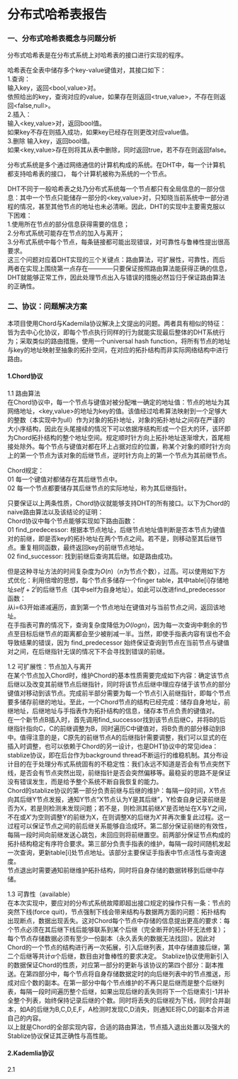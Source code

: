 # 分布式哈希表报告
### 一、分布式哈希表概念与问题分析
分布式哈希表是在分布式系统上对哈希表的接口进行实现的程序。

哈希表在全表中储存多个key-value键值对，其接口如下：  
1.查询：  
输入key，返回<bool,value>对。  
依照给出的key，查询对应的value，如果存在则返回<true,value>，不存在则返回<false,null>。  
2.插入：  
输入<key,value>对，返回bool值。  
如果key不存在则插入成功，如果key已经存在则更改对应value值。   
3.删除
输入key，返回bool值。  
如果<key,value>存在则将其从表中删除，同时返回true，若不存在则返回false。  

分布式系统是多个通过网络通信的计算机构成的系统。在DHT中，每一个计算机都支持哈希表的接口，
每个计算机被称为系统的一个节点。

DHT不同于一般哈希表之处乃分布式系统每一个节点都只有全局信息的一部分信息：其中一个节点只能储存一部分的<key,value>对，只知晓当前系统中一部分进程的情况，甚至其他节点的地址也未必清晰。因此，DHT的实现中主要需克服以下困难：   
1.使用所在节点的部分信息获得需要的信息；  
2.分布式系统可能存在节点的加入与离开；  
3.分布式系统中每个节点，每条链接都可能出现错误，对可靠性与鲁棒性提出很高要求。  
这三个问题对应着DHT实现的三个关键点：路由算法，可扩展性，可靠性，而后两者在实现上围绕第一点存在————只要保证按照路由算法能获得正确的信息，DHT就能够正常工作，因此处理节点出入与错误的措施必然旨归于保证路由算法的正确性。

### 二、协议：问题解决方案
本项目使用Chord与Kademila协议解决上文提出的问题。两者具有相似的特征：皆为去中心化协议，即每个节点执行同样的行为就能实现最后整体的DHT系统行为；采取类似的路由措施，使用一个universal hash function，将所有节点的地址与key的地址映射至抽象的拓扑空间，在对应的拓扑结构而非实际网络结构中进行路由。  
#### 1.Chord协议
1.1 路由算法  
在Chord协议中，每一个节点与键值对被分配唯一确定的地址值：节点的地址为其网络地址，<key,value>的地址为key的值。该值经过哈希算法映射到一个足够大的整数（本实现中为ull）作为对象的拓扑地址，对象的拓扑地址之间存在严谨的大小序结构，因此在头尾接续的情况下可以依据序结构形成一个巨大的环，该环即为Chord拓扑结构的整个地址空间。规定顺时针方向上拓扑地址逐渐增大，首尾相接处除外。每个节点与键值对都在环上占据对应的位置，称某个对象的顺时针方向上的第一个节点为该对象的后继节点，逆时针方向上的第一个节点为其前继节点。 

Chord规定：   
01 每一个键值对都储存在其后继节点中。  
02 每一个节点都要储存其后继节点的实际地址，称为其后继指针。

只要保证以上两条性质，Chord协议就能够支持DHT的所有接口。以下为Chord的naive路由算法以及该结论的证明：   
Chord协议中每个节点能够实现如下路由函数：   
01 find_predecessor: 根据本节点地址，后继节点地址值判断是否本节点为键值对的前继，即是否key的拓扑地址在两个节点之间。若不是，则移动至其后继节点。重复相同函数，最终返回key的前继节点地址。  
02 find_successor: 找到前继后查询其后继。如是路由成功。  

但是这种寻址方法的时间复杂度为$O(n)$（$n$为节点个数），过高。可以使用如下方式优化：利用倍增的思想，每个节点多储存一个finger table，其中table[i]存储地址$self+2^i$的后继节点（其中self为自身地址）。如此可以改进find_predecessor函数：  
从i=63开始递减遍历，直到第一个节点地址在键值对与当前节点之间，返回该地址。  
在手指表可靠的情况下，查询复杂度降低为$O(logn)$，因为每一次查询中剩余的节点至目标后继节点的距离都会至少被削减一半。当然，即使手指表内容有误也不会导致结果的错误，因为 find_predecessor 始终保证查询到节点在当前节点与键值对之间，在后继指针无误的情况下不会寻找到错误的前继。

1.2 可扩展性：节点加入与离开  
在某个节点加入Chord时，维护Chord的基本性质需要完成如下内容：确定该节点后继以及改变其前继节点后继指针，同时将该节点后继中理应存储于该节点的部分键值对移动到该节点。完成前半部分需要为每一个节点引入前继指针，即每个节点要多储存前继的地址。至此，一个Chord节点的结构已经完成：储存自身地址，前继地址，后继地址与手指表作为拓扑结构的信息，储存本节点负责的键值对。   
在一个新节点B插入时，首先调用find_successor找到该节点后继C，并将B的后继指针指向C，C的前继调整为B，同时遍历C中键值对，将B负责的部分移动到B中。值得注意的是，C原先的前继节点A的后继指针需要调整，我们可以显式的在插入时调整，也可以依赖于Chord的另一设计，也是DHT协议中的常见idea：stablize协议，即在后台作为background thread不断运行的维稳机制。其分布设计目的在于处理分布式系统固有的不稳定性：我们永远不知道是否会有节点突然下线，是否会有节点突然出现，前继指针是否会突然偏移等。最稳妥的思路不是保证没有错误发生，而是给予整个系统不断自我恢复的能力。   
Chord的stablize协议的第一部分负责前继与后继的维护：每隔一段时间，X节点向其后继Y节点发报，通知Y节点“X节点认为Y是其后继”，Y检查自身记录前继是否为X，若是则检测未发现问题；若不是，则检测其前继$X'$是否地址在X与Y之间，不在或$X'$为空则调整Y的前继为X，在则调整X的后继为$X'$并再次重复此过程。这一过程可以保证节点之间的前后继关系能够自洽成环。第二部分保证前继的有效性，每隔一段时间向前继发送心跳包，未回应则将前继置空。前两部分保证节点构成的拓扑结构稳定有序符合要求。第三部分负责手指表的维护，每隔一段时间随机发起一次查询，更新table[i]处节点地址。该部分主要保证手指表中节点活性与查询速度。   
节点退出时需要通知前继维护拓扑结构，同时将自身存储的数据转移到后继中存储。

1.3 可靠性（available）  
在本次实现中，要应对的分布式系统故障即超出接口规定的操作只有一条：节点的突然下线(force quit)，节点强制下线会带来结构与数据两方面的问题：拓扑结构出现断点，数据出现丢失。这对Chord每个节点中存储的信息提出更高的要求：每个节点必须在其后继下线后能够联系到某个后继（完全断开的拓扑环无法修复）；每个节点存储数据必须有至少一份副本（永久丢失的数据无法找回）。因此对Chord的一个节点的结构进行再一次拓展，引入后继列表，其中存储直接后继，第二个后继等共计$\alpha$个后继，数目由对鲁棒性的要求决定。
Stablize协议使用新引入的数据保证Chord的性质，对应第一部分的更新与该协议的第四个部分：副本推送。在第四部分中，每个节点将自身存储数据定时的向后继列表中的节点推送，形成对应个数的副本。在第一部分中每个节点维护的不再只是后继而是整个后继列表，每隔一段时间遍历整个后继，如果出现后继的丢失则将下一个后继索引-1并补全整个列表，始终保持记录后继的个数。同时将丢失的后继视为下线，同时合并副本，如A的后继为B,C,D,E,F，A检测时发现C,D消失，则通知E将C,D的副本合并进自己的内容。  
以上就是Chord的全部实现内容，合适的路由算法，节点插入退出处置以及强大的Stablize协议保证其正确性与高性能。

#### 2.Kademlia协议
2.1